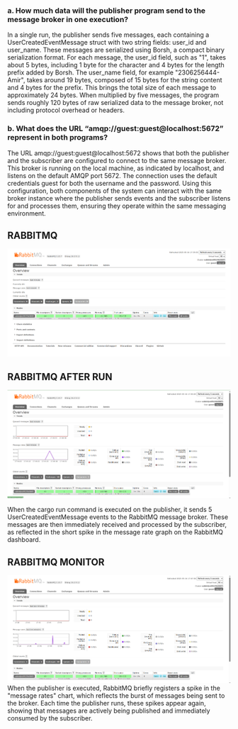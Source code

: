 

### a. How much data will the publisher program send to the message broker in one execution?

In a single run, the publisher sends five messages, each containing a UserCreatedEventMessage struct with two string fields: user\_id and user\_name. These messages are serialized using Borsh, a compact binary serialization format. For each message, the user\_id field, such as "1", takes about 5 bytes, including 1 byte for the character and 4 bytes for the length prefix added by Borsh. The user\_name field, for example "2306256444-Amir", takes around 19 bytes, composed of 15 bytes for the string content and 4 bytes for the prefix. This brings the total size of each message to approximately 24 bytes. When multiplied by five messages, the program sends roughly 120 bytes of raw serialized data to the message broker, not including protocol overhead or headers.

### b. What does the URL “amqp\://guest\:guest\@localhost:5672” represent in both programs?

The URL amqp\://guest\:guest\@localhost:5672 shows that both the publisher and the subscriber are configured to connect to the same message broker. This broker is running on the local machine, as indicated by localhost, and listens on the default AMQP port 5672. The connection uses the default credentials guest for both the username and the password. Using this configuration, both components of the system can interact with the same broker instance where the publisher sends events and the subscriber listens for and processes them, ensuring they operate within the same messaging environment.

## RABBITMQ

![initial_RabbitMQ](img/RabbitMQ.png)

## RABBITMQ AFTER RUN

![initial_RabbitMQ](img/RabbitMQ_RUN.png)

When the cargo run command is executed on the publisher, it sends 5 UserCreatedEventMessage events to the RabbitMQ message broker. These messages are then immediately received and processed by the subscriber, as reflected in the short spike in the message rate graph on the RabbitMQ dashboard.

## RABBITMQ MONITOR

![initial_RabbitMQ](img/RabbitMQ_monitor.png)
When the publisher is executed, RabbitMQ briefly registers a spike in the "message rates" chart, which reflects the burst of messages being sent to the broker. Each time the publisher runs, these spikes appear again, showing that messages are actively being published and immediately consumed by the subscriber.